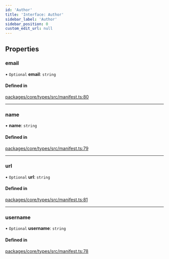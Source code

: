 ```yaml
---
id: 'Author'
title: 'Interface: Author'
sidebar_label: 'Author'
sidebar_position: 0
custom_edit_url: null
---
```


## Properties

### email

• `Optional` **email**: `string`

#### Defined in

[packages/core/types/src/manifest.ts:80](https://github.com/verdaccio/verdaccio/blob/10057a4ff/packages/core/types/src/manifest.ts#L80)

---

### name

• **name**: `string`

#### Defined in

[packages/core/types/src/manifest.ts:79](https://github.com/verdaccio/verdaccio/blob/10057a4ff/packages/core/types/src/manifest.ts#L79)

---

### url

• `Optional` **url**: `string`

#### Defined in

[packages/core/types/src/manifest.ts:81](https://github.com/verdaccio/verdaccio/blob/10057a4ff/packages/core/types/src/manifest.ts#L81)

---

### username

• `Optional` **username**: `string`

#### Defined in

[packages/core/types/src/manifest.ts:78](https://github.com/verdaccio/verdaccio/blob/10057a4ff/packages/core/types/src/manifest.ts#L78)
